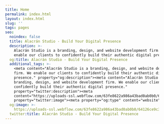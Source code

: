 ```yaml
---
title: Home
permalink: index.html
layout: index.html
slug: ''
tags: pages
seo:
  noindex: false
  title: Alacrán Studio - Build Your Digital Presence
  description: >-
    Alacrán Studio is a branding, design, and website development firm. We
    enable our clients to confidently build their authentic digital presence.
  og:title: Alacrán Studio - Build Your Digital Presence
  additional_tags: >-
    <meta content="Alacrán Studio is a branding, design, and website development
    firm. We enable our clients to confidently build their authentic digital
    presence." property="og:description"><meta content="Alacrán Studio is a
    branding, design, and website development firm. We enable our clients to
    confidently build their authentic digital presence."
    property="twitter:description"><meta
    content="https://uploads-ssl.webflow.com/63fe8622a986a43bad0ab0b0/64126ce9c3de7269f49c3b68_Alacran_Studio_Primary_Logo_FC_Large.png"
    property="twitter:image"><meta property="og:type" content="website">
  og:image: >-
    https://uploads-ssl.webflow.com/63fe8622a986a43bad0ab0b0/64126ce9c3de7269f49c3b68_Alacran_Studio_Primary_Logo_FC_Large.png
  twitter:title: Alacrán Studio - Build Your Digital Presence
---
```



